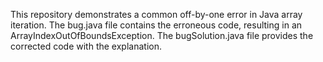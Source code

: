 This repository demonstrates a common off-by-one error in Java array iteration. The bug.java file contains the erroneous code, resulting in an ArrayIndexOutOfBoundsException. The bugSolution.java file provides the corrected code with the explanation.